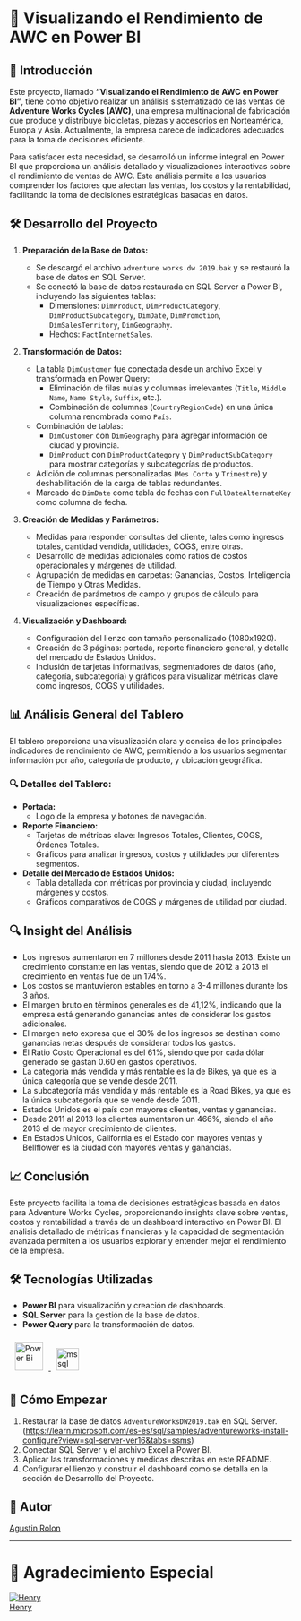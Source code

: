 # 🚴 Visualizando el Rendimiento de AWC en Power BI

## 📌 Introducción

Este proyecto, llamado **“Visualizando el Rendimiento de AWC en Power BI”**, tiene como objetivo realizar un análisis sistematizado de las ventas de **Adventure Works Cycles (AWC)**, una empresa multinacional de fabricación que produce y distribuye bicicletas, piezas y accesorios en Norteamérica, Europa y Asia. Actualmente, la empresa carece de indicadores adecuados para la toma de decisiones eficiente.

Para satisfacer esta necesidad, se desarrolló un informe integral en Power BI que proporciona un análisis detallado y visualizaciones interactivas sobre el rendimiento de ventas de AWC. Este análisis permite a los usuarios comprender los factores que afectan las ventas, los costos y la rentabilidad, facilitando la toma de decisiones estratégicas basadas en datos.

## 🛠 Desarrollo del Proyecto

1. **Preparación de la Base de Datos:**
   - Se descargó el archivo `adventure works dw 2019.bak` y se restauró la base de datos en SQL Server.
   - Se conectó la base de datos restaurada en SQL Server a Power BI, incluyendo las siguientes tablas:
     - Dimensiones: `DimProduct`, `DimProductCategory`, `DimProductSubcategory`, `DimDate`, `DimPromotion`, `DimSalesTerritory`, `DimGeography`.
     - Hechos: `FactInternetSales`.

2. **Transformación de Datos:**
   - La tabla `DimCustomer` fue conectada desde un archivo Excel y transformada en Power Query:
     - Eliminación de filas nulas y columnas irrelevantes (`Title`, `Middle Name`, `Name Style`, `Suffix`, etc.).
     - Combinación de columnas (`CountryRegionCode`) en una única columna renombrada como `País`.
   - Combinación de tablas:
     - `DimCustomer` con `DimGeography` para agregar información de ciudad y provincia.
     - `DimProduct` con `DimProductCategory` y `DimProductSubCategory` para mostrar categorías y subcategorías de productos.
   - Adición de columnas personalizadas (`Mes Corto` y `Trimestre`) y deshabilitación de la carga de tablas redundantes.
   - Marcado de `DimDate` como tabla de fechas con `FullDateAlternateKey` como columna de fecha.

3. **Creación de Medidas y Parámetros:**
   - Medidas para responder consultas del cliente, tales como ingresos totales, cantidad vendida, utilidades, COGS, entre otras.
   - Desarrollo de medidas adicionales como ratios de costos operacionales y márgenes de utilidad.
   - Agrupación de medidas en carpetas: Ganancias, Costos, Inteligencia de Tiempo y Otras Medidas.
   - Creación de parámetros de campo y grupos de cálculo para visualizaciones específicas.

4. **Visualización y Dashboard:**
   - Configuración del lienzo con tamaño personalizado (1080x1920).
   - Creación de 3 páginas: portada, reporte financiero general, y detalle del mercado de Estados Unidos.
   - Inclusión de tarjetas informativas, segmentadores de datos (año, categoría, subcategoría) y gráficos para visualizar métricas clave como ingresos, COGS y utilidades.

## 📊 Análisis General del Tablero

El tablero proporciona una visualización clara y concisa de los principales indicadores de rendimiento de AWC, permitiendo a los usuarios segmentar información por año, categoría de producto, y ubicación geográfica.

### 🔍 Detalles del Tablero:

- **Portada:**
  - Logo de la empresa y botones de navegación.
- **Reporte Financiero:**
  - Tarjetas de métricas clave: Ingresos Totales, Clientes, COGS, Órdenes Totales.
  - Gráficos para analizar ingresos, costos y utilidades por diferentes segmentos.
- **Detalle del Mercado de Estados Unidos:**
  - Tabla detallada con métricas por provincia y ciudad, incluyendo márgenes y costos.
  - Gráficos comparativos de COGS y márgenes de utilidad por ciudad.

## 🔍 Insight del Análisis

- Los ingresos aumentaron en 7 millones desde 2011 hasta 2013. Existe un crecimiento constante en las ventas, siendo que de 2012 a 2013 el crecimiento en ventas fue de un 174%.
- Los costos se mantuvieron estables en torno a 3-4 millones durante los 3 años.
- El margen bruto en términos generales es de 41,12%, indicando que la empresa está generando ganancias antes de considerar los gastos adicionales.
- El margen neto expresa que el 30% de los ingresos se destinan como ganancias netas después de considerar todos los gastos.
- El Ratio Costo Operacional es del 61%, siendo que por cada dólar generado se gastan 0.60 en gastos operativos.
- La categoría más vendida y más rentable es la de Bikes, ya que es la única categoría que se vende desde 2011.
- La subcategoría más vendida y más rentable es la Road Bikes, ya que es la única subcategoría que se vende desde 2011.
- Estados Unidos es el país con mayores clientes, ventas y ganancias.
- Desde 2011 al 2013 los clientes aumentaron un 466%, siendo el año 2013 el de mayor crecimiento de clientes.
- En Estados Unidos, California es el Estado con mayores ventas y Bellflower es la ciudad con mayores ventas y ganancias.

## 📈 Conclusión

Este proyecto facilita la toma de decisiones estratégicas basada en datos para Adventure Works Cycles, proporcionando insights clave sobre ventas, costos y rentabilidad a través de un dashboard interactivo en Power BI. El análisis detallado de métricas financieras y la capacidad de segmentación avanzada permiten a los usuarios explorar y entender mejor el rendimiento de la empresa.

## 🛠 Tecnologías Utilizadas

- **Power BI** para visualización y creación de dashboards.
- **SQL Server** para la gestión de la base de datos.
- **Power Query** para la transformación de datos.

<p align="left">
  <a href="https://powerbi.microsoft.com/en-us/" target="_blank">
    <img src="https://profilinator.rishav.dev/skills-assets/powerbi.png" alt="Power Bi" height="50" style="margin: 10px"/>
  </a>
  <a href="https://www.microsoft.com/en-us/sql-server" target="_blank" rel="noreferrer">
    <img src="https://www.svgrepo.com/show/303229/microsoft-sql-server-logo.svg" alt="mssql" width="40" height="40" style="margin: 10px"/>
  </a>
</p>


## 🚀 Cómo Empezar

1. Restaurar la base de datos `AdventureWorksDW2019.bak` en SQL Server. (https://learn.microsoft.com/es-es/sql/samples/adventureworks-install-configure?view=sql-server-ver16&tabs=ssms)
2. Conectar SQL Server y el archivo Excel a Power BI.
3. Aplicar las transformaciones y medidas descritas en este README.
4. Configurar el lienzo y construir el dashboard como se detalla en la sección de Desarrollo del Proyecto.

## 👤 Autor

[Agustin Rolon](https://github.com/AgustinRolon)

---

# 💛 Agradecimiento Especial

[![Henry](https://github.com/user-attachments/assets/00eeb5c8-4dcf-4124-ac29-d4ba7b113e6f)](https://www.soyhenry.com)  
[Henry](https://www.soyhenry.com)

